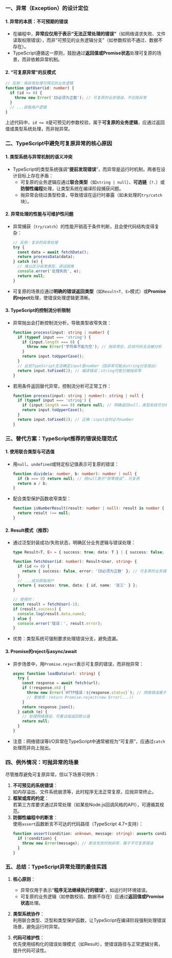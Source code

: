 ### **一、异常（Exception）的设计定位**

#### 1. **异常的本质：不可预期的错误**

- 在编程中，**异常应仅用于表示“无法正常处理的错误”**（如网络请求失败、文件读取权限错误），而非“可预见的业务逻辑分支”（如参数校验不通过、数据不存在）。
- TypeScript遵循这一原则，鼓励通过**返回值或Promise状态**处理可复原的场景，而非依赖异常机制。

#### 2. **“可复原异常”的反模式**

```typescript
// 反例：用异常处理可预见的业务逻辑
function getUser(id: number) {
  if (id <= 0) {
    throw new Error('ID必须为正数'); // 可复原的业务错误，不应抛异常
  }
  // ...获取用户逻辑
}
```

上述代码中，`id <= 0`是可预见的参数校验，属于**可复原的业务逻辑**，应通过返回值或类型系统处理，而非抛异常。

### **二、TypeScript中避免可复原异常的核心原因**

#### 1. **类型系统与异常机制的语义冲突**

- TypeScript的类型系统强调“**提前发现错误**”，而异常是运行时机制，两者在设计目标上存在矛盾：
  - 可复原的业务逻辑应通过**联合类型**（如`string | null`）、**可选链**（`?.`）或**防御性编程**处理，让类型系统在编译阶段捕获问题。
  - 抛异常会绕过类型检查，导致错误在运行时暴露（如未处理的`try/catch`块）。

#### 2. **异常处理的性能与可维护性问题**

- 异常捕获（`try/catch`）的性能开销高于条件判断，且会使代码结构变得复杂：
  ```typescript
  // 反例：复杂的异常处理
  try {
    const data = await fetchData();
    return processData(data);
  } catch (e) {
    // 难以区分异常类型，调试困难
    console.error('处理失败', e);
    return null;
  }
  ```
- 可复原的场景应通过**明确的错误返回类型**（如`Result<T, E>`模式）或**Promise的reject**处理，使错误处理逻辑更清晰。

#### 3. **TypeScript的控制流分析限制**

- 异常抛出会打断控制流分析，导致类型收窄失效：
  ```typescript
  function process(input: string | number) {
    if (typeof input === 'string') {
      if (input.length === 0) {
        throw new Error('字符串不能为空'); // 抛异常后，后续代码无法被分析
      }
      return input.toUpperCase();
    }
    // 此处TypeScript无法确定input是number（因异常可能从string分支抛出）
    return input.toFixed(2); // 编译错误：string可能已被抛异常
  }
  ```
- 若用条件返回替代异常，控制流分析可正常工作：
  ```typescript
  function process(input: string | number): string | null {
    if (typeof input === 'string') {
      if (input.length === 0) return null; // 明确返回null，类型系统可分析
      return input.toUpperCase();
    }
    return input.toFixed(2); // 正确：input此时必为number
  }
  ```

### **三、替代方案：TypeScript推荐的错误处理范式**

#### 1. **使用联合类型与可选值**

- 用`null`、`undefined`或特定标记值表示可复原的错误：
  ```typescript
  function divide(a: number, b: number): number | null {
    if (b === 0) return null; // 用null表示“除零错误”，可复原
    return a / b;
  }
  ```
- 配合类型保护函数收窄类型：
  ```typescript
  function isNumberResult(result: number | null): result is number {
    return result !== null;
  }
  ```

#### 2. **Result模式（推荐）**

- 通过泛型封装成功/失败状态，明确区分业务逻辑与错误处理：

  ```typescript
  type Result<T, E> = { success: true; data: T } | { success: false; error: E };

  function fetchUser(id: number): Result<User, string> {
    if (id <= 0) {
      return { success: false, error: 'ID必须为正数' }; // 可复原的业务错误
    }
    // ...成功获取用户
    return { success: true, data: { id, name: '张三' } };
  }

  // 使用时：
  const result = fetchUser(-1);
  if (result.success) {
    console.log(result.data.name);
  } else {
    console.error('错误：', result.error);
  }
  ```

- 优势：类型系统可强制要求处理错误分支，避免遗漏。

#### 3. **Promise的reject与async/await**

- 异步场景中，用`Promise.reject`表示可复原的错误，而非抛异常：
  ```typescript
  async function loadData(url: string) {
    try {
      const response = await fetch(url);
      if (!response.ok) {
        throw new Error(`HTTP错误：${response.status}`); // 网络错误属于可复原异常？
        // 更推荐：return Promise.reject(new Error(...))
      }
      return response.json();
    } catch (e) {
      // 处理网络错误，可重试或返回默认值
      return null;
    }
  }
  ```
- 注意：网络错误等I/O异常在TypeScript中通常被视为“可复原”，应通过`catch`处理而非向上抛出。

### **四、例外情况：可抛异常的场景**

尽管推荐避免可复原异常，但以下场景可例外：

1. **不可预见的系统错误**：  
   如内存溢出、文件系统崩溃等，此时程序无法正常复原，应抛异常终止。
2. **框架或库的约定**：  
   若第三方库要求通过异常处理（如某些Node.js回调风格的API），可遵循其规范。
3. **防御性编程中的断言**：  
   使用`assert`函数断言不可达的代码路径（TypeScript 4.7+支持）：
   ```typescript
   function assert(condition: unknown, message: string): asserts condition {
     if (!condition) {
       throw new Error(message); // 断言失败时抛异常，属于不可复原错误
     }
   }
   ```

### **五、总结：TypeScript异常处理的最佳实践**

1. **核心原则**：

   - 异常仅用于表示“**程序无法继续执行的错误**”，如运行时环境错误。
   - 可复原的业务逻辑（如参数校验、数据不存在）应通过**返回值或Promise状态**处理。

2. **类型系统协作**：  
   利用联合类型、泛型和类型保护函数，让TypeScript在编译阶段强制处理错误场景，避免运行时异常。

3. **代码可维护性**：  
   优先使用结构化的错误处理模式（如Result），使错误路径与正常逻辑分离，提升代码可读性。

